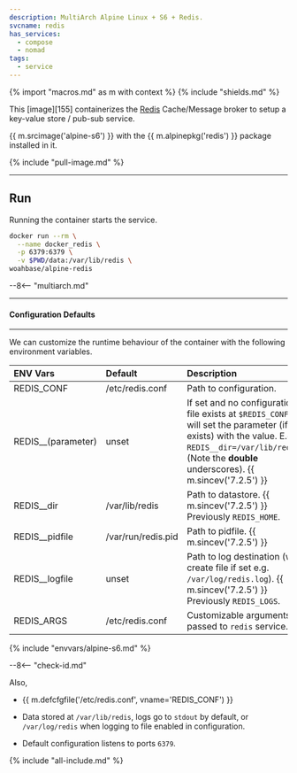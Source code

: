 ```yaml
---
description: MultiArch Alpine Linux + S6 + Redis.
svcname: redis
has_services:
  - compose
  - nomad
tags:
  - service
---
```


{% import "macros.md" as m with context %}
{% include "shields.md" %}

This [image][155] containerizes the [Redis][1] Cache/Message broker
to setup a key-value store / pub-sub service.

{{ m.srcimage('alpine-s6') }} with the {{ m.alpinepkg('redis') }}
package installed in it.

{% include "pull-image.md" %}

---
Run
---

Running the container starts the service.

``` sh
docker run --rm \
  --name docker_redis \
  -p 6379:6379 \
  -v $PWD/data:/var/lib/redis \
woahbase/alpine-redis
```

--8<-- "multiarch.md"

---
#### Configuration Defaults
---

We can customize the runtime behaviour of the container with the
following environment variables.

| ENV Vars           | Default            | Description
| :---               | :---               | :---
| REDIS_CONF         | /etc/redis.conf    | Path to configuration.
| REDIS__(parameter) | unset              | If set and no configuration file exists at `$REDIS_CONF`, will set the parameter (if exists) with the value. E.g. `REDIS__dir=/var/lib/redis`. (Note the **double** underscores). {{ m.sincev('7.2.5') }}
| REDIS__dir         | /var/lib/redis     | Path to datastore. {{ m.sincev('7.2.5') }} Previously `REDIS_HOME`.
| REDIS__pidfile     | /var/run/redis.pid | Path to pidfile. {{ m.sincev('7.2.5') }}
| REDIS__logfile     | unset              | Path to log destination (will create file if set e.g. `/var/log/redis.log`). {{ m.sincev('7.2.5') }} Previously `REDIS_LOGS`.
| REDIS_ARGS         | /etc/redis.conf    | Customizable arguments passed to `redis` service.
{% include "envvars/alpine-s6.md" %}

--8<-- "check-id.md"

Also,

* {{ m.defcfgfile('/etc/redis.conf', vname='REDIS_CONF') }}

* Data stored at `/var/lib/redis`, logs go to `stdout` by default,
  or `/var/log/redis` when logging to file enabled in configuration.

* Default configuration listens to ports `6379`.

[1]: https://redis.io

{% include "all-include.md" %}
